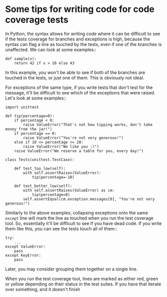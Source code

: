 Some tips for writing code for code coverage tests
==================================================

In Python, the syntax allows for writing code where it can be difficult to
see if the tests coverage for branches and exceptions is high, because the
syntax can flag a line as touched by the tests, even if one of the branches
is unaffected.  We can look at some examples::

    def sample(x):
        return 42 if x > 10 else 43

In this example, you won't be able to see if both of the branches are touched
in the tests, or just one of them. This is obviously not ideal.

For exceptions of the same type, if you write tests that don't test for the
message, it'll be difficult to see which of the exceptions that were raised.
Let's look at some examples::

    import unittest

    def tip(percentage=0):
        if percentage < 0:
            raise ValueError("That's not how tipping works, don't take money from the jar!")
        if percentage == 0:
            raise ValueError("You're not very generous!")
        else if 10 <= percentage <= 20:
            raise ValueError("We like you :)")
        raise ValueError("We reserve a table for you, every day!")

    class Tests(unittest.TestCase):

        def test_too_low(self):
            with self.assertRaises(ValueError):
                tip(percentage=-10)

        def test_better_low(self):
            with self.assertRaises(ValueError) as cm:
                tip(percentage=0)
            self.assertEqual(cm.exception.messages[0], "You're not very generous!")


Similarly to the above examples, collapsing exceptions onto the same ``except``
line will mark the line as touched when you run the test coverage tool. So,
essentially it'll be difficult to see if you have dead code. If you write them
like this, you can see the tests touch all of them::

    try:
        ...
    except ValueError:
        pass
    except KeyError:
        pass

Later, you may consider grouping them together on a single line.

When you run the test coverage tool, lines are marked as either red, green or
yellow depending on their status in the test suites. If you have that iterate
over something, and it doesn't finish
